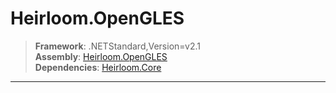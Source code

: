 # Heirloom.OpenGLES

> **Framework**: .NETStandard,Version=v2.1  
> **Assembly**: [Heirloom.OpenGLES][0]  
> **Dependencies**: [Heirloom.Core][1]

--------------------------------------------------------------------------------

[0]: Heirloom.OpenGLES.md
[1]: Heirloom.Core.md
